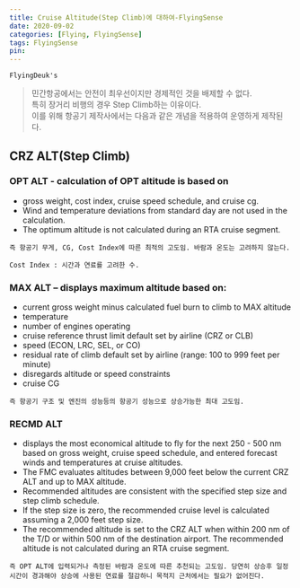 ```yaml
---
title: Cruise Altitude(Step Climb)에 대하여-FlyingSense
date: 2020-09-02
categories: [Flying, FlyingSense]
tags: FlyingSense
pin:
---
```


`FlyingDeuk's`
> 민간항공에서는 안전이 최우선이지만 경제적인 것을 배제할 수 없다. <br>
특히 장거리 비행의 경우 Step Climb하는 이유이다. <br>
이를 위해 항공기 제작사에서는 다음과 같은 개념을 적용하여 운영하게 제작된다. <br>

## CRZ ALT(Step Climb)

### OPT ALT - calculation of OPT altitude is based on
- gross weight, cost index, cruise speed schedule, and cruise cg.
- Wind and temperature deviations from standard day are not used in the calculation.
- The optimum altitude is not calculated during an RTA cruise segment.

`즉 항공기 무게, CG, Cost Index에 따른 최적의 고도임. 바람과 온도는 고려하지 않는다.`

    Cost Index : 시간과 연료를 고려한 수.


### MAX ALT – displays maximum altitude based on:
- current gross weight minus calculated fuel burn to climb to MAX altitude
- temperature
- number of engines operating
- cruise reference thrust limit default set by airline (CRZ or CLB)
- speed (ECON, LRC, SEL, or CO)
- residual rate of climb default set by airline (range: 100 to 999 feet per minute)
- disregards altitude or speed constraints
- cruise CG

`즉 항공기 구조 및 엔진의 성능등의 항공기 성능으로 상승가능한 최대 고도임.`

### RECMD ALT
- displays the most economical altitude to fly for the next 250 - 500 nm based on gross weight, cruise speed schedule, and entered forecast winds and temperatures at cruise altitudes.
- The FMC evaluates altitudes between 9,000 feet below the current CRZ ALT and up to MAX altitude.
- Recommended altitudes are consistent with the specified step size and step climb schedule.
- If the step size is zero, the recommended cruise level is calculated assuming a 2,000 feet step size.
- The recommended altitude is set to the CRZ ALT when within 200 nm of the T/D or within 500 nm of the destination airport. The recommended altitude is not calculated during an RTA cruise segment.

`즉 OPT ALT에 입력되거나 측정된 바람과 온도에 따른 추천되는 고도임. 당연히 상승후 일정시간이 경과해야 상승에 사용된 연료를 절감하니 목적지 근처에서는 필요가 없어진다.`
